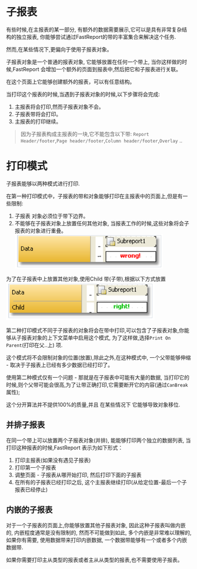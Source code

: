 # 子报表

有些时候,在主报表的某一部分, 有额外的数据需要展示,它可以是具有非常复杂结构的独立报表, 你能够尝试通过FastReport的带的丰富集合来解决这个任务.

然而,在某些情况下,更偏向于使用子报表对象。

子报表对象是一个普通的报表对象, 它能够放置在任何一个带上, 当你这样做的时候,FastReport 会增加一个额外的页面到报表中,然后把它和子报表进行关联。

在这个页面上它能够创建额外的报表，可以有任意结构。

当打印这个报表的时候,当遇到子报表对象的时候,以下步骤将会完成:
1. 主报表将会打印,然而子报表对象不会。
2. 子报表带将会打印。
3. 主报表的打印继续。

> 因为子报表构成主报表的一块,它不能包含以下带: `Report Header/footer`,`Page header/footer`,`Column header/footer`,`Overlay` ..

# 打印模式

子报表能够以两种模式进行打印.

在第一种打印模式中，子报表的带和对象能够打印在主报表中的页面上,但是有一些限制:
1. 子报表 对象必须位于带下边界。
2. 不能够在子报表对象上放置任何其他对象, 当报表工作的时候,这些对象将会子报表的对象进行重叠。
![img_75.png](img_75.png)

为了在子报表中上放置其他对象,使用Child 带(子带),根据以下方式放置
![img_76.png](img_76.png)

第二种打印模式不同于子报表的对象将会在带中打印,可以包含了子报表对象,你能够从子报表对象的上下文菜单中启用这个模式, 为了这样做,选择`Print On Parent`(打印在父..上) 项.

这个模式将不会限制对象的位置(放置),除此之外,在这种模式中, 一个父带能够伸缩 - 取决于子报表上已经有多少数据已经打印了。

使用第二种模式仅有一个问题 - 那就是在子报表中可能有大量的数据, 当打印它的时候,则个父带可能会很高,为了让带正确打印,它需要断开它的内容(通过`CanBreak` 属性);

这个分开算法并不提供100%的质量,并且 在某些情况下 它能够导致对象移位.

## 并排子报表

在同一个带上可以放置两个子报表对象(并排), 能能够打印两个独立的数据列表,  当打印这种报表的时候,FastReport 表示为如下形式：
1. 打印主报表(如果没有遇见子报表)
2. 打印第一个子报表
3. 调整页面 - 子报表从哪开始打印, 然后打印下面的子报表
4. 在所有的子报表已经打印之后, 这个主报表继续打印(从给定位置-最后一个子报表已经停止)

## 内嵌的子报表
对于一个子报表的页面上,你能够放置其他子报表对象, 因此这种子报表叫做内嵌的, 内嵌程度通常是没有限制的, 然而不可能做到如此,
多个内嵌是非常难以理解的, 如果你有需要, 使用数据带来打印内嵌数据, 一个数据带能够有一个或者多个内嵌数据带.

如果你需要打印主从类型的报表或者主从从类型的报表,也不需要使用子报表。